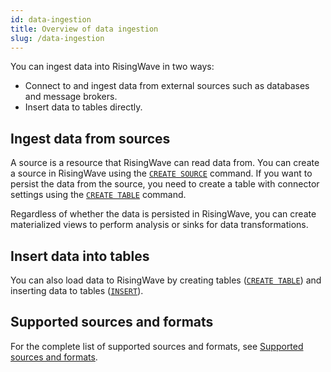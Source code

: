 ```yaml
---
id: data-ingestion
title: Overview of data ingestion
slug: /data-ingestion
---
```

<head>
  <link rel="canonical" href="https://docs.risingwave.com/docs/current/data-ingestion/" />
</head>

You can ingest data into RisingWave in two ways:

- Connect to and ingest data from external sources such as databases and message brokers.
- Insert data to tables directly.

## Ingest data from sources

A source is a resource that RisingWave can read data from. You can create a source in RisingWave using the [`CREATE SOURCE`](/sql/commands/sql-create-source.md) command. If you want to persist the data from the source, you need to create a table with connector settings using the [`CREATE TABLE`](/sql/commands/sql-create-source.md) command.

Regardless of whether the data is persisted in RisingWave, you can create materialized views to perform analysis or sinks for data transformations.

## Insert data into tables

You can also load data to RisingWave by creating tables ([`CREATE TABLE`](/sql/commands/sql-create-table.md)) and inserting data to tables ([`INSERT`](/sql/commands/sql-insert.md)).

## Supported sources and formats

For the complete list of supported sources and formats, see [Supported sources and formats](/sql/commands/sql-create-source.md#supported-sources-and-formats).
